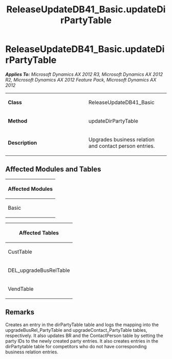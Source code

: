 ﻿---
title: ReleaseUpdateDB41_Basic.updateDirPartyTable
TOCTitle: ReleaseUpdateDB41_Basic.updateDirPartyTable
ms:assetid: c93fa9be-3e24-1fe3-90e9-a0db5d486721
ms:mtpsurl: https://msdn.microsoft.com/en-us/library/JJ719612(v=AX.60)
ms:contentKeyID: 49711179
ms.date: 05/18/2015
mtps_version: v=AX.60
---

# ReleaseUpdateDB41\_Basic.updateDirPartyTable 


_**Applies To:** Microsoft Dynamics AX 2012 R3, Microsoft Dynamics AX 2012 R2, Microsoft Dynamics AX 2012 Feature Pack, Microsoft Dynamics AX 2012_

<table>
<colgroup>
<col style="width: 50%" />
<col style="width: 50%" />
</colgroup>
<tbody>
<tr class="odd">
<td><p><strong>Class</strong></p></td>
<td><p>ReleaseUpdateDB41_Basic</p></td>
</tr>
<tr class="even">
<td><p><strong>Method</strong></p></td>
<td><p>updateDirPartyTable</p></td>
</tr>
<tr class="odd">
<td><p><strong>Description</strong></p></td>
<td><p>Upgrades business relation and contact person entries.</p></td>
</tr>
</tbody>
</table>


## Affected Modules and Tables

<table>
<colgroup>
<col style="width: 100%" />
</colgroup>
<thead>
<tr class="header">
<th><p>Affected Modules</p></th>
</tr>
</thead>
<tbody>
<tr class="odd">
<td><p>Basic</p></td>
</tr>
</tbody>
</table>


<table>
<colgroup>
<col style="width: 100%" />
</colgroup>
<thead>
<tr class="header">
<th><p>Affected Tables</p></th>
</tr>
</thead>
<tbody>
<tr class="odd">
<td><p>CustTable</p></td>
</tr>
<tr class="even">
<td><p>DEL_upgradeBusRelTable</p></td>
</tr>
<tr class="odd">
<td><p>VendTable</p></td>
</tr>
</tbody>
</table>


## Remarks

Creates an entry in the dirPartyTable table and logs the mapping into the upgradeBusRel\_PartyTable and upgradeContact\_PartyTable tables, respectively. It also updates BR and the ContactPerson table by setting the party IDs to the newly created party entries. It also creates entries in the dirPartytable table for competitors who do not have corresponding business relation entries.

  


